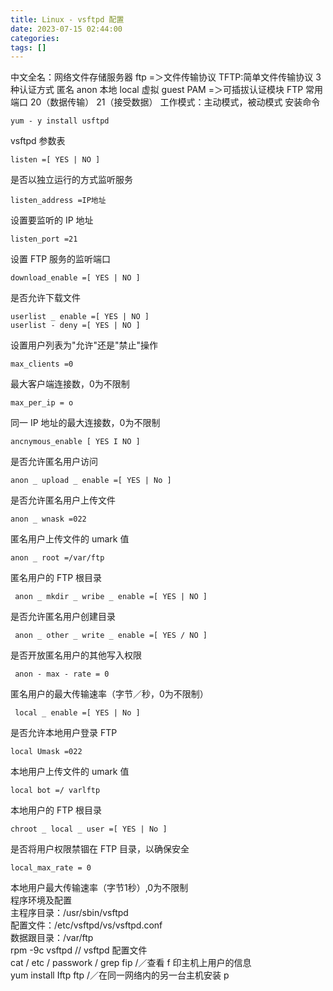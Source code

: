 ```yaml
---
title: Linux - vsftpd 配置
date: 2023-07-15 02:44:00
categories: 
tags: []
---
```

中文全名：网络文件存储服务器
ftp =＞文件传输协议
TFTP:简单文件传输协议
3种认证方式
匿名 anon
本地 local 
虚拟 guest 
PAM =＞可插拔认证模块
FTP 常用端口
20（数据传输）
21（接受数据）
工作模式：主动模式，被动模式
安装命令
```shell
yum - y install usftpd
```
vsftpd 参数表
```shell
listen =[ YES | NO ]
```
是否以独立运行的方式监听服务
```shell
listen_address =IP地址
```
设置要监听的 IP 地址
```shell
listen_port =21
```
设置 FTP 服务的监听端口
```shell
download_enable =[ YES | NO ]
```
是否允许下载文件
```shell
userlist _ enable =[ YES | NO ]
userlist - deny =[ YES | NO ]
```
设置用户列表为"允许"还是"禁止"操作
```shell
max_clients =0
```
最大客户端连接数，0为不限制
```shell
max_per_ip = o
```
同一 IP 地址的最大连接数，0为不限制
```shell
ancnymous_enable [ YES I NO ]
```
是否允许匿名用户访问
```shell
anon _ upload _ enable =[ YES | No ]
```
是否允许匿名用户上传文件
```shell
anon _ wnask =022
```
匿名用户上传文件的 umark 值
```shell
anon _ root =/var/ftp
```
匿名用户的 FTP 根目录
```shell
 anon _ mkdir _ wribe _ enable =[ YES | NO ]
```
是否允许匿名用户创建目录
```shell
 anon _ other _ write _ enable =[ YES / NO ]
```
是否开放匿名用户的其他写入权限
```shell
 anon - max - rate = 0
```
匿名用户的最大传输速率（字节／秒，0为不限制）
```shell
 local _ enable =[ YES | No ]
```
是否允许本地用户登录 FTP
```shell
local Umask =022
```
本地用户上传文件的 umark 值
```shell
local bot =/ varlftp 
```
本地用户的 FTP 根目录
```shell
chroot _ local _ user =[ YES | No ]
```
是否将用户权限禁锢在 FTP 目录，以确保安全
```shell
local_max_rate = 0
```
本地用户最大传输速率（字节1秒）,0为不限制  
程序环境及配置  
主程序目录：/usr/sbin/vsftpd  
配置文件：/etc/vsftpd/vs/vsftpd.conf   
数据跟目录：/var/ftp   
rpm -9c vsftpd // vsftpd 配置文件  
cat / etc / passwork / grep fip /／查看 f 印主机上用户的信息  
yum install Iftp ftp /／在同一网络内的另一台主机安装 p
